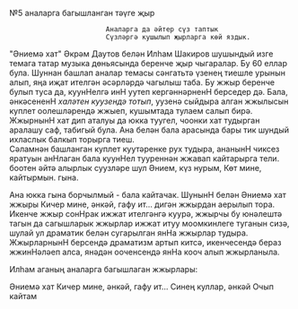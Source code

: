 
№5 аналарга багышланган тәүге җыр

                            Аналарга да әйтер сүз таптык
                            Сүзләргә кушылып җырларга көй яздык.

"Әниемә хат"
Әкрәм Даутов белән Илһам Шакиров шушындый изге темага татар музыка дөньясында беренче җыр чыгаралар. Бу 60 еллар була. Шуннан башлап аналар темасы сәнгатьтә үзенең тиешле урынын алып, яңа иҗат ителгән әсәрләрдә чагылыш таба. Бу жжыр беренче булып туса да, куунНелгә инН уутеп кергәннәрненН берседер дә. Бала, әнкәсененН *халәтен куузендә тотып*, уузенә сыйдыра алган жжылысын куплет оолешләрендә жжыеп, кушымтада тулаем салып бирә.
ЖжырнынН хат дип аталуы да юкка туугел, чоонки хат тудырган аралашу саф, табигый була. Ана белән бала арасында бары тик шундый ихласлык балкып торырга тиеш.  
Сәламнән башланган куплет куутәренке рух тудыра, ананынН чиксез яратуын анНлаган бала куунНел тууреннән жжавап кайтарырга тели. боотен әйтә алырлык суузләре шул
    Әнием, күз нурым,
    Көт мине, кайтырмын.
гына.
<!-- АнанынН кооткәннәрненН юкка булмауларын кууз алдында тота, нәтижжәсе булыр икәнен әйтеп бирә.  -->
Ана юкка гына борчылмый - бала кайтачак. ШунынН белән Әниемә хат жжыры Кичер мине, әнкәй, гафу ит… дигән жжырдан аерылып тора. Икенче жжыр сонНрак ижжат ителгәнгә куурә, жжырчы бу юнәлештә тагын да сагышларык жжырлар ижжат итуу моомкинлеге туганын сизә, шулай ул драматик белән сугарылган янНа жжырлар тудыра. ЖжырларнынН берсендә драматизм артып китсә, икенчесендә бераз жжинНәләеп алса, янәдән ооченсендә янНа кооч алып жжырланыла.

Илһам аганың аналарга багышлаган жжырлары:

Әниемә хат
Кичер мине, әнкәй, гафу ит…
Синең куллар, әнкәй
Очып кайтам
<!-- Анам кабере янында -->
